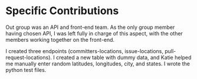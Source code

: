 # Specific Contributions

Out group was an API and front-end team. As the only group member having chosen API, I was left fully in charge of this aspect, with the other members working together on the front-end.

I created three endpoints (committers-locations, issue-locations, pull-request-locations). I created a new table with dummy data, and Katie helped me manually enter random latitudes, longitudes, city, and states. I wrote the python test files.
